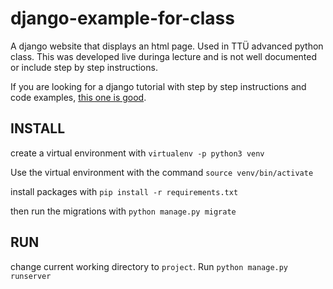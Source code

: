 # django-example-for-class
A django website that displays an html page. Used in TTÜ advanced python class. This was developed live duringa lecture and is not well documented or include step by step instructions.

If you are looking for a django tutorial with step by step instructions and code examples, [this one is good](https://tutorial.djangogirls.org/en/django_installation/).

## INSTALL

create a virtual environment with `virtualenv -p python3 venv`

Use the virtual environment with the command `source venv/bin/activate`

install packages with `pip install -r requirements.txt`

then run the migrations with `python manage.py migrate`

## RUN

change current working directory to `project`. Run `python manage.py runserver`
